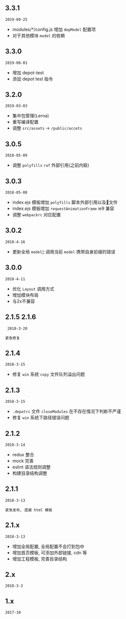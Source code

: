 ## 3.3.1

`2019-09-25`

  - modules/*/config.js 增加 `depModel` 配置项
  - 对于其他模块 `model` 的依赖


## 3.3.0

`2019-08-01`

  - 增加 depot-test 
  - 添加 depot test 指令

## 3.2.0

`2019-03-03`

- 集中包管理(Lerna)
- 重写编译配置
- 调整 `src/assets` -> `/public/accets`

## 3.0.5

`2018-05-09`

- 调整 `polyfills` `raf` 外部引用(之前内联)

## 3.0.3

`2018-05-08`

- index.ejs 模板增加 `polyfills` 脚本外部引用以及文件
- index.ejs 模板增加 `requestAnimationFrame` ie9 兼容
- 调整 `webpackrc` 对应配置

## 3.0.2

`2018-4-16`

- 更新全局 `model` 调用当前 `model` 携带自身前缀的错误


## 3.0.0

`2018-4-11`

- 优化 `Layout` 调用方式
- 增加模块布局
- 与2x不兼容

## 2.1.5 2.1.6

` 2018-3-20`

```
紧急修复
```


## 2.1.4

`2018-3-15`


- 修复 `win` 系统 `copy` 文件队列溢出问题



## 2.1.3

`2018-3-15`


- `.depotrc` 文件 `closeModules` 在不存在情况下判断不严谨
- 修复 `win` 系统下路径错误问题

## 2.1.2

`2018-3-14`


- redux 整合
- mock 完善
- eslint 语法规则调整
- 构建目录结构调整


## 2.1.1

`2018-3-13`

```
紧急发布, 遗漏 html 模板
```


## 2.1.x 

`2018-3-13 `

- 增加全局配置, 全局配置不会打到包中
- 增加首页模板, 可添加外部链接, cdn 等
- 增加工程模板, 完善目录结构


## 2.x 

`2018-3-3`

## 1.x 

`2017-10`







